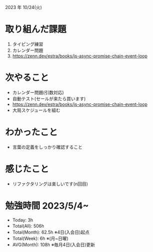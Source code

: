 2023 年 10/24(火)

# 取り組んだ課題

1. タイピング練習
1. カレンダー問題
1. https://zenn.dev/estra/books/js-async-promise-chain-event-loop

# 次やること

* カレンダー問題(引数対応)
* 自動テスト(セールが来たら買います)
* https://zenn.dev/estra/books/js-async-promise-chain-event-loop
* 大局スケジュールを組む

# わかったこと

* 言葉の定義をしっかり確認すること

# 感じたこと

* リファクタリングは楽しいです(n回目)

# 勉強時間 2023/5/4~

* Today: 3h
* Total(All): 506h　
* Total(Month): 62.5h ※4日(入会日)起点
* Total(Week): 6h ※(月~日曜)
* AVG(Month): 108h ※毎月4日(入会日)更新
